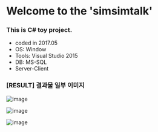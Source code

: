 # Welcome to the 'simsimtalk' 

### This is C# toy project.<br>
* coded in 2017.05
* OS: Window 
* Tools: Visual Studio 2015 
* DB: MS-SQL
* Server-Client

### [RESULT] 결과물 일부 이미지
![image](https://user-images.githubusercontent.com/34678475/115877466-70cb2f80-a482-11eb-9456-72b60d8751de.png)

![image](https://user-images.githubusercontent.com/34678475/115877265-32ce0b80-a482-11eb-9f49-d123abe55483.png)

![image](https://user-images.githubusercontent.com/34678475/115877538-83ddff80-a482-11eb-83db-dd44193f9814.png)


